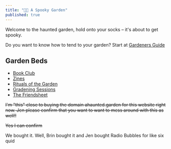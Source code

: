 ```yaml
---
title: "👻👻 A Spooky Garden"
published: true
---
```


Welcome to the haunted garden, hold onto your socks – it's about to get spooky.

Do you want to know how to tend to your garden? Start at [Gardeners Guide](notes/gardening/Gardeners%20Guide.md)

## Garden Beds
- [Book Club](notes/bookclub.md)
- [Zines](notes/zine.md)
- [Rituals of the Garden](notes/rituals.md)
- [Gradening Sessions](notes/sessions.md)
- [The Friendsheet](https://docs.google.com/spreadsheets/d/1C3iP5AHDPW_B-95FN6eQasWwCSRuV141HiqGnUXuQOQ/edit#gid=0)

~~I'm "this" close to buying the domain ahaunted.garden for this website right now. Jen please confirm that you want to want to mess around with this as well!!~~

~~Yes I can confirm~~

We bought it. Well, Brin bought it and Jen bought Radio Bubbles for like six quid
